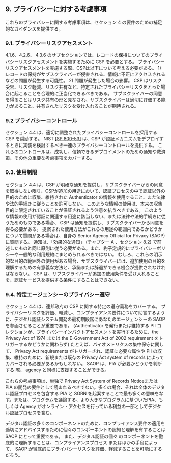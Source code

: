 <a name="sec9"></a>

<!-- ## 9. Privacy Considerations -->
## 9. プライバシーに対する考慮事項

<!-- These privacy considerations provide supplemental guidance for the requirements in section 4. -->
これらのプライバシーに関する考慮事項は、セクション 4 の要件のための補足的なガイダンスを提供する。

<!-- ### 9.1. Privacy Risk Assessment	 -->
### 9.1. プライバシーリスクアセスメント

<!-- Subsections 4.1.6, 4.2.6 and 4.3.6 require the CSP to conduct a privacy risk assessment for records retention. In conducting a privacy risk assessment, CSPs should consider 1) the likelihood that the records retention could create a problem for the subscriber such as invasiveness or unauthorized access to the information; and 2) the impact if a problem did occur. CSPs should be able to reasonably justify any response they take to identified privacy risks, including accepting the risk, mitigating the risk; and sharing the risk. The use of subscriber consent should be considered a form of sharing the risk, and therefore should only be used when a subscriber could reasonably be expected to have the capacity to assess and accept the shared risk. -->
4.1.6、4.2.6、 4.3.6 のサブセクションでは、レコードの保持についてのプライバシーリスクアセスメントを実施するために CSP を必要とする。 プライバシーリスクアセスメントを実施する際、CSPは以下について考える必要がある。 1) レコードの保持がサブスクライバーが侵害される、情報に不正にアクセスされるなどの問題が発生する可能性。 2) 問題が発生した場合の影響。 CSP はリスク受容、リスク軽減、リスク共有など、特定されたプライバシーリスクをとった場合に起こることを合理的に正当化できるべきである。 サブスクライバーの同意を得ることはリスク共有の形と見なされ、サブスクライバーは適切に評価する能力があること、共有されたリスクを受け入れることが期待される。

<!-- ### 9.2. Privacy Controls -->
### 9.2 プライバシーコントロール

<!-- Section 4.4 encourages CSPs to employ appropriately tailored privacy controls. NIST [[SP 800-53]](#sp800-53) provides a set of privacy controls that CSPs should consider implementing when deploying authentication mechanisms. These controls cover notices, redress and other important considerations for successful and trustworthy deployments.  -->
セクション 4.4 は、適切に調整されたプライバシーコントロールを採用する CSP を奨励する。 NIST [[SP 800-53]](#sp800-53) は、CSP が認証メカニズムをデプロイするときに実装を検討するべき一連のプライバシーコントロールを提供する。 これらのコントロールは、成功し、信頼できるデプロイメントのための通知や救済策、その他の重要な考慮事項をカバーする。

<!-- ### 9.3. Use Limitation -->
### 9.3. 使用制限

<!-- Section 4.4 does not permit the CSP to use information about authenticators collected and maintained in the authentication process for any purpose other than authentication or to comply with law or legal process unless the CSP provides clear notice and obtains consent from the subscriber for additional uses. Care should be taken to ensure that use of such information is limited to its original purpose for collection. If use of such information does not fall within uses related to authentication or to comply with law or legal process, the CSP must provide notice and obtain consent from the subscriber. Consult your Senior Agency Official for Privacy (SAOP) if there are questions about whether proposed agency uses fall within the scope of these uses. This notice should follow the same principles as described in effective notice (see Chapter A, section 8.2) and should not be rolled up into a legalistic privacy policy or general terms and conditions. Rather if there are uses outside the bounds of these explicit purposes, the subscriber should be provided with a meaningful way to understand the purpose for additional uses, and the opportunity to accept or decline. The CSP cannot make acceptance by the subscriber of additional uses a condition of providing authentication services.  -->
セクション 4.4 は、CSP が明確な通知を提供し、サブスクライバーからの同意を取得しない限り、CSPが追加の用途において、認証プロセスの中で認証以外の目的のために収集、維持された Authenticator の情報を使用すること、また法律や法的手続きに従うことを許可しない。 このような情報の使用は、本来の収集目的に限定されていることが保証されるよう注意を払うべきである。 このような情報の使用が認証に関連する用途に該当しない、または法律や法的手続きに従うためのものである場合、 CSP は通知を提供し、サブスクライバーから同意を得る必要がある。 提案された使用方法がこれらの用途の範囲内であるかどうかについて質問がある場合は、自身の Senior Agency Official for Privacy (SAOP) に質問する。 通知は、「効果的な通知」 (チャプター A 、セクション 8.2) で前述したものと同じ原則に従う必要がある。また、杓子定規的にプライバシーポリシーや一般的な利用規約にまとめられるべきではない。 むしろ、これらの明示的な目的の範囲外の使用がある場合、サブスクライバーには、追加使用の目的を理解するための有意義な方法と、承諾または辞退ができる機会が提供されなければならない。 CSP は、サブスクライバーが追加の使用条件を受け入れることを、認証サービスを提供する条件にすることはできない。

<!-- ### 9.4. Agency Specific Privacy Compliance  -->
### 9.4. 特定エージェンシーのプライバシー遵守

<!-- Section 4.4 covers specific compliance obligations for federal CSPs. It is critical to involve your agency’s SAOP in the earliest stages of digital authentication system development to assess and mitigate privacy risks and as advise the agency on compliance requirements such as whether or not the collection of PII to issue or maintain authenticators triggers the Privacy Act of 1974 or the E-Government Act of 2002 requirement to conduct a Privacy Impact Assessment. For example, with respect to centralized maintenance of biometrics, it is likely that the Privacy Act requirements will be triggered and require coverage by either a new or existing Privacy Act system of records due to the collection and maintenance of attributes/PII necessary for authentication. The SAOP can similarly assist the agency in determining whether a PIA is required.  -->
セクション 4.4 は、連邦政府の CSP に関する特定の遵守義務をカバーする。 プライバシーリスクを評価、軽減し、コンプライアンス要件について助言するように、デジタル認証システム開発の最初期段階にあなたのエージェンシーの SAOP を参画させることが重要である。 (Authenticator を発行または維持する PII コレクションが、プライバシーインパクトアセスメントを実行するために、the Privacy Act of 1974 または the E-Government Act of 2002 requirement をトリガーするかどうかに関わらず) たとえば、バイオメトリクスの集中保守に関して、 Privacy Act requirements がトリガーされ、認証に必要な属性や PII の収集、維持のために、新規または既存の Privacy Act system of records によってカバーされる必要があるかもしれない。 SAOP は、PIA が必要かどうかを判断する 際、 agency と同様に支援することができる。

<!-- These considerations should not be read as a requirement to develop a Privacy Act System of Records Notice or PIA for authentication alone; in many cases it will make the most sense to draft a PIA and SORN that encompasses the entire digital authentication process or include the digital authentication process as part of a larger programmatic PIA that discusses the program or benefit the agency is establishing online access to.  -->
これらの考慮事項は、単独で Privacy Act System of Records Noticeまたは PIA の開発の要件として読まれるべきでない。多くの場合、それは全体のデジタル認証プロセスを包含する PIA と SORN を起案することで最も多くの意味をなす。または、プログラムを議論する、より大きなプログラムに基づいたPIA、もしくは Agency がオンライン・アクセスを行っている利益の一部としてデジタル認証プロセスを含む。

<!-- Due to the many components of digital authentication, it is important for the SAOP to have an awareness and understanding of each individual component so as to advise appropriately on what compliance requirements apply. Moreover, a thorough understanding of the individual components of digital authentication will enable the SAOP to thoroughly assess and mitigate privacy risks either through compliance processes or by other means. -->
デジタル認証の多くのコンポーネントのために、コンプライアンス要件の適用を適切にアドバイスするために個々のコンポーネントの認知と理解を有することは SAOP にとって重要である。 また、デジタル認証の個々 のコンポーネントを徹底的に理解することは、コンプライアンスプロセス またはほかの手段によって、 SAOP が徹底的にプライバシーリスクを評価、軽減することを可能にするだろう。
